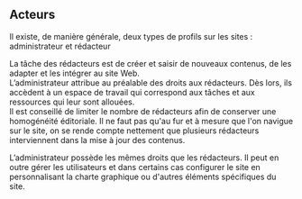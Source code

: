 ## Acteurs

Il existe, de manière générale, deux types de profils sur les sites : administrateur et rédacteur

La tâche des rédacteurs est de créer et saisir de nouveaux contenus, de les adapter et les intégrer au site Web.  
L’administrateur attribue au préalable des droits aux rédacteurs. Dès lors, ils accèdent à un espace de travail qui correspond aux tâches et aux ressources qui leur sont allouées.  
Il est conseillé de limiter le nombre de rédacteurs afin de conserver une homogénéité éditoriale. Il ne faut pas qu'au fur et à mesure que l'on navigue sur le site, on se rende compte nettement que plusieurs rédacteurs interviennent dans la mise à jour des contenus.

L’administrateur possède les mêmes droits que les rédacteurs. Il peut en outre gérer les utilisateurs et dans certains cas configurer le site en personnalisant la charte graphique ou d'autres éléments spécifiques du site.

